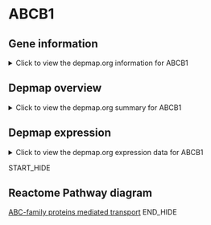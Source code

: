 <h1>ABCB1</h1>

<h2>Gene information</h2>
<details>
  <summary>Click to view the depmap.org information for ABCB1</summary>
  <iframe src="https://depmap.org/portal/gene/ABCB1?tab=about" style="border:none;width:100%;height:800px"></iframe>
</details>

<h2>Depmap overview</h2>
<details>
  <summary>Click to view the depmap.org summary for ABCB1</summary>
  <iframe src="https://depmap.org/portal/gene/ABCB1?tab=overview" style="border:none;width:100%;height:800px"></iframe>
</details>

<h2>Depmap expression</h2>
<details>
  <summary>Click to view the depmap.org expression data for ABCB1</summary>
  <iframe src="https://depmap.org/portal/gene/ABCB1?tab=characterization" style="border:none;width:100%;height:800px"></iframe>
</details>


START_HIDE
<h2>Reactome Pathway diagram</h2>
<a href="https://reactome.org/PathwayBrowser/#/R-HSA-382556">ABC-family proteins mediated transport</a>
END_HIDE


